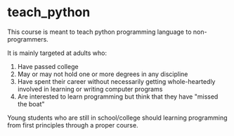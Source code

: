 # teach_python

This course is meant to teach python programming language to non-programmers.

It is mainly targeted at adults who:
1. Have passed college
2. May or may not hold one or more degrees in any discipline
3. Have spent their career without necessarily getting whole-heartedly involved in learning or writing computer programs
4. Are interested to learn programming but think that they have "missed the boat"

Young students who are still in school/college should learning programming from first principles through a proper course.
